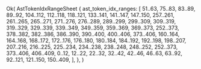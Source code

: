 Ok(
    AstTokenIdxRangeSheet {
        ast_token_idx_ranges: [
            51..63,
            75..83,
            83..89,
            89..92,
            104..112,
            112..118,
            118..121,
            133..141,
            141..147,
            147..150,
            257..261,
            261..265,
            265..271,
            271..276,
            276..289,
            289..299,
            299..309,
            309..319,
            319..329,
            329..339,
            339..349,
            349..359,
            359..369,
            369..373,
            252..373,
            378..382,
            382..386,
            386..390,
            390..400,
            400..406,
            373..406,
            160..164,
            164..168,
            168..172,
            172..176,
            176..180,
            180..184,
            184..192,
            192..198,
            198..207,
            207..216,
            216..225,
            225..234,
            234..238,
            238..248,
            248..252,
            252..373,
            373..406,
            406..409,
            0..12,
            12..22,
            22..32,
            32..42,
            42..46,
            46..63,
            63..92,
            92..121,
            121..150,
            150..409,
        ],
    },
)